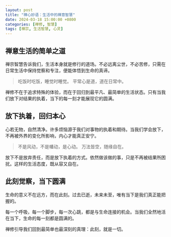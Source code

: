 ```yaml
---
layout: post
title: "禅心妙语：生活中的禅意智慧"
date: 2024-03-18 15:00:00 +0800
categories: [禅修, 智慧]
tags: [禅宗, 生活智慧, 心灵]
---
```


## 禅意生活的简单之道

禅宗智慧告诉我们，生活本身就是修行的道场。不必远离尘世，不必苦修，只需在日常生活中保持觉察和专注，便能体悟到生命的真谛。

> 吃饭时吃饭，睡觉时睡觉。
> 平常心是道，道在日常中。

禅修不在于追求特殊的体验，而在于回归到最平凡、最简单的生活状态。只有当我们放下对结果的执着，当下的每一刻才能展现它的圆满。

## 放下执着，回归本心

心若无物，自然清净。许多烦恼源于我们对事物的执着和期待。当我们学会放下，不再被外界的变化所影响，内心才能真正安宁。

> 不是风动，不是幡动，是心动。
> 万法皆空，随缘自在。

放下不是放弃责任，而是放下执着的方式。依然做该做的事，只是不再被结果所困扰。这样的生活态度，既从容又自在。

## 此刻觉察，当下圆满

生命的意义不在远方，而在此刻。过去已逝，未来未至，唯有当下是我们真正能把握的。

每一个呼吸，每一个脚步，每一次心跳，都是与生命连接的机会。当我们全然地活在当下，生命的每一刻都是圆满的。

禅修引导我们回到最简单也最深刻的真理：此刻，就是一切。 
